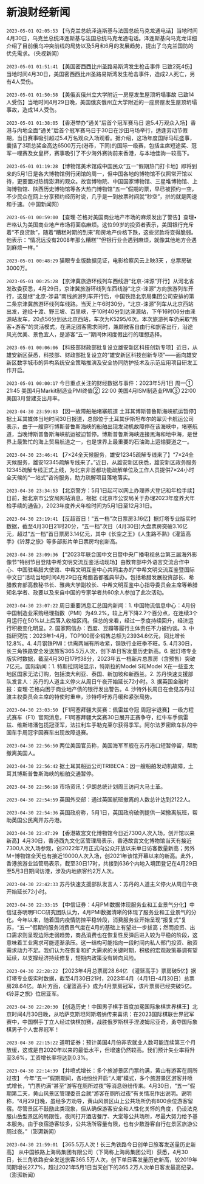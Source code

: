 # 新浪财经新闻
`2023-05-01 02:05:53` 【乌克兰总统泽连斯基与法国总统马克龙通电话】当地时间4月30日，乌克兰总统泽连斯基与法国总统马克龙通电话。泽连斯基向马克龙详细介绍了目前俄乌冲突前线的局势以及5月和6月的发展趋势，提出了乌克兰国防的优先需求。（央视新闻）

`2023-05-01 01:51:41` 【美国密西西比州圣路易斯湾发生枪击事件 已致2死4伤】当地时间4月30日，美国密西西比州圣路易斯湾发生枪击事件，造成2人死亡，另有4人受伤。

`2023-05-01 01:50:58` 【美俄亥俄州立大学附近一房屋发生屋顶坍塌事故 已致14人受伤】当地时间4月29日晚，美国俄亥俄州立大学附近的一座房屋发生屋顶坍塌事故，造成14人受伤。

`2023-05-01 01:38:05` 【香港举办“通关”后首个冠军赛马日 逾5.4万观众入场】香港与内地全面“通关”后首个冠军赛马日于30日在沙田马场举行，适逢劳动节假期，当日赛事吸引超过5.4万名观众入场观看。据介绍，这场年度国际马坛盛事，囊括了3项总奖金高达6500万元(港币，下同)的国际一级赛，包括主席短途奖、冠军一哩赛及女皇杯，赛事吸引了不少海外赛驹前来香港，与本地佳驹一较高下。

`2023-05-01 01:19:28` 【博物馆美术馆成中国民众“五一”假期热门打卡地】即将到来的5月1日是各大博物馆例行闭馆的周一，但中国各地的博物馆不仅照常开馆以待，更要面对热情澎湃的观众。故宫博物院、中国国家博物馆、三星堆博物馆、上海博物馆、陕西历史博物馆等各大热门博物馆“五一”假期的票，早已被预约一空，不少民众在网上分享预约经历时说，几乎是一到放票时间就“秒空”，拼的就是网速和手速。（中国新闻网）

`2023-05-01 00:59:00` 【查理·芒格对美国商业地产市场的麻烦发出了警告】查理•芒格认为美国商业地产市场将面临麻烦。这位99岁的投资者表示，美国银行充斥着“不良贷款”，随着“糟糕时期的到来”和房地产价格下跌，这些贷款将变得脆弱。他表示：“情况远没有2008年那么糟糕”“但银行业会遇到麻烦，就像其他地方会遇到麻烦一样。”

`2023-05-01 00:48:29` 猫眼专业版数据见证，电影检察风云上映3天 ，总票房破3000万。

`2023-05-01 00:25:28` 【京津冀旅游环线列车西线游“北京-涞源”开行】从河北省发改委获悉，4月29日，京津冀旅游环线列车西线游“北京-涞源”方向旅游列车开行，这是继“北京-涉县”南线旅游列车开行后，中国铁路北京局集团公司安排的第二条京津冀旅游环线列车线路。当天上午6时30分，“北京-涞源”列车从北京西站出发，途经十渡、野三坡、百里峡，于10时40分到达涞源站，下午16时06分由涞源站发车，20点56分到达北京西站，车次为K5295/6次。本次旅游列车仍采取“旅客+游客”的灵活模式，在满足团客需求同时，兼顾散客自由行和旅客出行，沿途风光优美、景色宜人，是游客“五一”期间休闲度假出行的理想选择。

`2023-05-01 00:06:06` 【科技部财政部批复设立雄安新区科技创新专项】近日，从雄安新区获悉，科技部、财政部批复设立的“雄安新区科技创新专项”——面向雄安新区数字城市的异构系统安全策略推演及安全协同防护技术及示范应用项目研发工作开启。

`2023-05-01 00:00:17` 今日重点关注的财经数据与事件：2023年5月1日 周一① 21:45 美国4月Markit制造业PMI终值② 22:00 美国4月ISM制造业PMI③ 22:00 美国3月营建支出月率。

`2023-04-30 23:59:03` 【因一故障船舶堵塞航道 土耳其博斯普鲁斯海峡航运暂停】据土耳其媒体当地时间30日报道，总部位于土耳其伊斯坦布尔的翠贝卡航运公司表示，由于一艘穿行博斯普鲁斯海峡的船舶出现发动机故障停在该海峡中，堵塞航道，当晚博斯普鲁斯海峡航运被迫暂停。博斯普鲁斯海峡连接黑海和地中海，是世界上最繁忙的海上贸易航道之一，也是世界上最重要的石油海上运输要道之一。

`2023-04-30 23:46:41` 【7×24全天候服务，雄安12345疏解专线来了】“7×24全天候服务，雄安12345疏解专线来了。”近日，从雄安新区获悉，雄安新区政务服务12345疏解专线正式上线，为北京非首都功能疏解单位及工作人员提供7×24小时全天候的“一站式”咨询服务，助力疏解项目落地落实。

`2023-04-30 23:34:53` 【北京警方：5月1日起可以网上办理养犬登记和年检手续】日前，据北京市公安局网站消息，根据《北京市公安局关于办理2023年度养犬年检手续的通告》，2023年度养犬年检时间为5月1日至12月31日。

`2023-04-30 23:19:41` 【反超首日！“五一档”次日票房3.16亿】据灯塔专业版实时数据，截至4月30日21时20分，“五一档”次日（4月30日)大盘票房突破3.16亿元，超过“五一档”首日票房3.14亿元，其中《长空之王》《人生路不熟》《灌篮高手》《铃芽之旅》等多部影片单日票房均创新高。

`2023-04-30 23:09:36` 【“2023年联合国中文日暨中央广播电视总台第三届海外影像节”特别节目登陆中希文明交流互鉴活动现场】由教育部中外语言交流合作中心、中国驻希腊大使馆、中希文明互鉴中心共同主办的“中希文明交流互鉴暨国际中文日”活动当地时间4月29日在希腊首都雅典举办。包括希腊发展投资部长、希腊教育部高教秘书长、雅典大学副校长、中希文明互鉴中心指导委员会主席等希腊知名学者、政要以及来自中国的专家学者共60余人参加了此次活动。

`2023-04-30 23:07:22` 周日重要消息汇总国内新闻：1. 中国物流信息中心：4月份中国制造业采购经理指数（PMI）为49.2%，较上月下降2.7个百分点，在连续3个月运行在50%以上后落入收缩区间。但总的来看，经过一季度持续回升，经济运行积极变化明显。2. 国家网信办：百度、豆瓣等履行主体责任不力被约谈。3. 中指研究院：2023年1-4月，TOP100房企销售总额为23934.6亿元，同比增长12.8%。4. 4月钢铁PMI：供需两端有所收紧，钢铁行业旺季不旺。5. 4月30日，长三角铁路安全发送旅客365.5万人次，创下单日客发量历史新高。6. 据灯塔专业版实时数据，截至4月30日17时38分，2023年五一档新片总票房（含预售）突破7亿元。国际新闻：1. 特斯拉网站显示，特斯拉的Model S和Model X在一些亚太地区国家无法订购，包括澳大利亚、泰国、新加坡和新西兰。2. 苏丹快速支援部队发言人：苏丹的人道主义停火从周日午夜开始延长72小时。3. 据英国金融时报：查理·芒格向困于商业地产债的银行发出警告。4. 沙特外长周日在会见苏丹过渡主权委员会主席的特使时重申，沙特呼吁苏丹缓和紧张局势。

`2023-04-30 23:03:50` 【F1阿塞拜疆大奖赛：佩雷兹夺冠 周冠宇退赛】一级方程式赛车（F1）官网消息，F1阿塞拜疆大奖赛30日展开正赛争夺，红牛车手佩雷兹、维斯塔潘包揽冠亚军，法拉利车手勒克莱尔获得季军。阿尔法罗密欧车队的中国车手周冠宇因赛车出现故障退赛。

`2023-04-30 22:56:50` 两位美国官员称，美国海军军舰在苏丹港口短暂停留，帮助撤离美国人。

`2023-04-30 22:56:42` 据土耳其船运公司TRIBECA：因一艘船舶发动机故障，土耳其博斯普鲁斯海峡的船舶交通暂停。

`2023-04-30 22:56:18` 市场资讯：伊朗总统计划周三访问大马士革。

`2023-04-30 22:54:59` 英国外交部：通过英国航班撤离的人数总计达到2122人。

`2023-04-30 22:54:36` 英国政府称，5月1日，英国政府破例提供一架撤离航班，帮助英国公民离开苏丹港。

`2023-04-30 22:47:29` 【香港故宫文化博物馆今日近7300人次入场，创开馆以来新高】4月30日，香港西九文化区管理局表示，香港故宫文化博物馆当天有接近7300人次入场参观，创2022年7月正式向公众开放以来单日访客数量新高；另外M+博物馆全天也有接近19000人次入场，创2021年该馆开幕以来的新高。此外，香港旅游业监管局表示，截至30日17时，共接到636个内地入境团登记在4月29日至5月3日期间访港，涉及内地旅客约2万人次。

`2023-04-30 22:42:33` 苏丹快速支援部队发言人：苏丹的人道主义停火从周日午夜开始延长72小时。

`2023-04-30 22:33:15` 【中信证券：4月PMI数据体现服务业和工业景气分化】中信证券明明FICC研究团队认为，4月PMI数据清晰的体现了服务业和工业景气的分化。今年以来，随着国内疫情防控平稳转段，消费服务业开始呈现“报复式”复苏，“五一”假期的服务消费景气度在4月的基础上有望进一步拔高；然而投资、出口需求则呈现边际走弱趋势，商品消费也在恢复性反弹后进入较为平稳的阶段，这意味着工业需求可能逐渐承压。这一结构可能指向一段时间内私人部门投资、融资需求动力不足。我们认为在恢复和扩大需求的关键时期，积极的宏观政策基调有望延续，以支撑经济持续修复，短期内政策没有转向风险。

`2023-04-30 22:28:22` 【2023年4月总票房28.64亿 《灌篮高手》票房破5亿】据灯塔专业版实时数据，截至4月30日21时，2023年4月（4月1日-4月30日）总票房28.64亿。单片方面，《灌篮高手》成为4月票房冠军，该片票房已经突破5亿。《铃芽之旅》位居亚军。

`2023-04-30 22:20:30` 【创造历史！中国男子棋手首度加冕国际象棋世界棋王】北京时间4月30日晚，从哈萨克斯坦阿斯塔纳传来喜讯：在2023国际棋联世界冠军赛中，中国棋手丁立人经过快棋加赛，战胜俄罗斯棋手涅波姆尼亚奇，勇夺国际象棋男子个人世界冠军！

`2023-04-30 22:15:22` 道明证券：预计美国4月份非农就业人数可能连续第三个月放缓，这或是自2020年以来的最低水平，但增速仍然较高。我们预计失业率将升至3.6%，工资增长率将达到0.3%。

`2023-04-30 22:14:39` 【井喷式增长：多个旅游景区门票约满，黄山有游客在厕所过夜】 今年“五一”假期期间，各地纷纷开启“人潮”模式，多个旅游景区游客井喷式增长，“门票约满”甚至“游客在厕所过夜”等消息纷纷传来。4月30日，“五一”假期第二天，黄山风景区管理委员会就“游客在厕所过夜”有关情况作出说明。说明称，“4月29日晚，虽经多方劝导，黄山风景区山上公共场所仍有800余位游客留宿。尽管景区不鼓励此类现象，但从确保游客安全和人性化关怀的角度，仍设法克服山岳型景区的局限性，夜间打开酒店餐厅、大堂等公共场所，尽最大努力给予基本服务。由于夜宿游客较多，公共场所容量有限，也有少数游客自行在景区旅游公厕过夜。”（澎湃新闻）

`2023-04-30 21:59:01` 【365.5万人次！长三角铁路今日创单日旅客发送量历史新高】 从中国铁路上海局集团有限公司（下简称上海局集团公司）获悉，4月30日，长三角铁路安全发送旅客365.5万人次，创下单日客发量历史新高，较2019年同期增长27.7%，超过2021年5月1日当天创下的365.2万人次单日客发最高纪录。（澎湃新闻）

